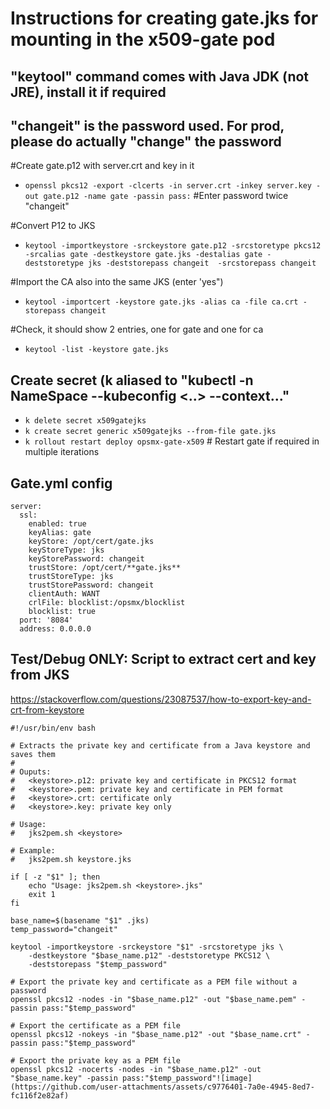 # Instructions for creating gate.jks for mounting in the x509-gate pod
## "keytool" command comes with Java JDK (not JRE), install it if required
## "changeit" is the password used. For prod, please do actually "change" the password

#Create gate.p12 with server.crt and key in it
- ```openssl pkcs12 -export -clcerts -in server.crt -inkey server.key -out gate.p12 -name gate -passin pass:```  #Enter password twice "changeit"
  
#Convert P12 to JKS
- ```keytool -importkeystore -srckeystore gate.p12 -srcstoretype pkcs12 -srcalias gate -destkeystore gate.jks -destalias gate -deststoretype jks -deststorepass changeit  -srcstorepass changeit```

#Import the CA also into the same JKS (enter 'yes")
- ```keytool -importcert -keystore gate.jks -alias ca -file ca.crt -storepass changeit```
  
#Check, it should show 2 entries, one for gate and one for ca
- ```keytool -list -keystore gate.jks```

## Create secret (k aliased to "kubectl -n NameSpace --kubeconfig <..> --context..."
- ```k delete secret x509gatejks```
- ```k create secret generic x509gatejks --from-file gate.jks```
- ```k rollout restart deploy opsmx-gate-x509``` # Restart gate if required in multiple iterations

## Gate.yml config
```
server:
  ssl:
    enabled: true
    keyAlias: gate
    keyStore: /opt/cert/gate.jks
    keyStoreType: jks
    keyStorePassword: changeit
    trustStore: /opt/cert/**gate.jks**
    trustStoreType: jks
    trustStorePassword: changeit
    clientAuth: WANT
    crlFile: blocklist:/opsmx/blocklist
    blocklist: true
  port: '8084'
  address: 0.0.0.0
```

## Test/Debug ONLY: Script to extract cert and key from JKS
https://stackoverflow.com/questions/23087537/how-to-export-key-and-crt-from-keystore
```
#!/usr/bin/env bash

# Extracts the private key and certificate from a Java keystore and saves them
#
# Ouputs:
#   <keystore>.p12: private key and certificate in PKCS12 format
#   <keystore>.pem: private key and certificate in PEM format
#   <keystore>.crt: certificate only
#   <keystore>.key: private key only

# Usage:
#   jks2pem.sh <keystore>

# Example:
#   jks2pem.sh keystore.jks

if [ -z "$1" ]; then
    echo "Usage: jks2pem.sh <keystore>.jks"
    exit 1
fi

base_name=$(basename "$1" .jks)
temp_password="changeit"

keytool -importkeystore -srckeystore "$1" -srcstoretype jks \
    -destkeystore "$base_name.p12" -deststoretype PKCS12 \
    -deststorepass "$temp_password"

# Export the private key and certificate as a PEM file without a password
openssl pkcs12 -nodes -in "$base_name.p12" -out "$base_name.pem" -passin pass:"$temp_password"

# Export the certificate as a PEM file
openssl pkcs12 -nokeys -in "$base_name.p12" -out "$base_name.crt" -passin pass:"$temp_password"

# Export the private key as a PEM file
openssl pkcs12 -nocerts -nodes -in "$base_name.p12" -out "$base_name.key" -passin pass:"$temp_password"![image](https://github.com/user-attachments/assets/c9776401-7a0e-4945-8ed7-fc116f2e82af)

```
